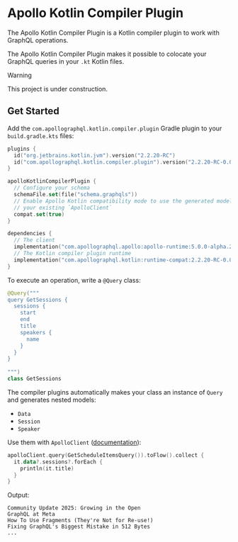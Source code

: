 # Apollo Kotlin Compiler Plugin

The Apollo Kotlin Compiler Plugin is a Kotlin compiler plugin to work with GraphQL operations.

The Apollo Kotlin Compiler Plugin makes it possible to colocate your GraphQL queries in your `.kt` Kotlin files.

> [!WARNING]
> This project is under construction. 

## Get Started

Add the `com.apollographql.kotlin.compiler.plugin` Gradle plugin to your `build.gradle.kts` files:

```kotlin
plugins {
  id("org.jetbrains.kotlin.jvm").version("2.2.20-RC")
  id("com.apollographql.kotlin.compiler.plugin").version("2.2.20-RC-0.0.0-SNAPSHOT")
}

apolloKotlinCompilerPlugin {
  // Configure your schema
  schemaFile.set(file("schema.graphqls"))
  // Enable Apollo Kotlin compatibility mode to use the generated models with
  // your existing `ApolloClient`
  compat.set(true)
}

dependencies {
  // The client
  implementation("com.apollographql.apollo:apollo-runtime:5.0.0-alpha.2")
  // The Kotlin compiler plugin runtime
  implementation("com.apollographql.kotlin:runtime-compat:2.2.20-RC-0.0.0-SNAPSHOT")
} 
```

To execute an operation, write a `@Query` class:

```kotlin
@Query("""
query GetSessions {
  sessions {
    start
    end
    title
    speakers {
      name
    }
  }
}
  
""")
class GetSessions
```

The compiler plugins automatically makes your class an instance of `Query` and generates nested models:

* `Data`
* `Session`
* `Speaker`

Use them with `ApolloClient` ([documentation](https://www.apollographql.com/docs/kotlin/essentials/queries)):

```kotlin
apolloClient.query(GetScheduleItemsQuery()).toFlow().collect {
  it.data?.sessions?.forEach {
    println(it.title)
  }
}
```

Output:
```
Community Update 2025: Growing in the Open
GraphQL at Meta
How To Use Fragments (They're Not for Re-use!)
Fixing GraphQL's Biggest Mistake in 512 Bytes
...
```

